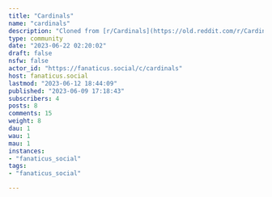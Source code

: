 ```yaml
---
title: "Cardinals" 
name: "cardinals"
description: "Cloned from [r/Cardinals](https://old.reddit.com/r/Cardinals)# Looking for mods!"
type: community
date: "2023-06-22 02:20:02"
draft: false
nsfw: false
actor_id: "https://fanaticus.social/c/cardinals"
host: fanaticus.social
lastmod: "2023-06-12 18:44:09"
published: "2023-06-09 17:18:43"
subscribers: 4
posts: 8
comments: 15
weight: 8
dau: 1
wau: 1
mau: 1
instances:
- "fanaticus_social"
tags: 
- "fanaticus_social"

---
```

